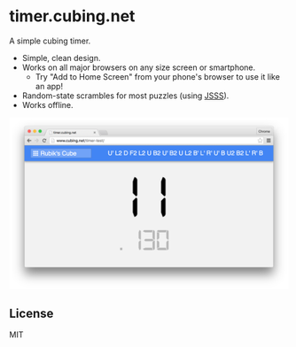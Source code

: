 # timer.cubing.net

A simple cubing timer.

- Simple, clean design.
- Works on all major browsers on any size screen or smartphone.
  - Try "Add to Home Screen" from your phone's browser to use it like an app!
- Random-state scrambles for most puzzles (using [JSSS](https://github.com/cubing/jsss)).
- Works offline.

![timer.cubing.net screenshot](./screenshot.png)

## License

MIT
